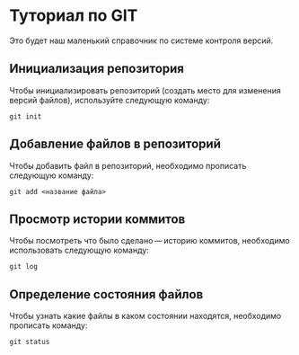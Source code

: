 # Туториал по GIT
Это будет наш маленький справочник по системе контроля версий.

## Инициализация репозитория

Чтобы инициализировать репозиторий (создать место для изменения версий файлов), используйте следующую команду:
```
git init
```
## Добавление файлов в репозиторий

Чтобы добавить файл в репозиторий, необходимо прописать следующую команду:
```
git add <название файла>
```
## Просмотр истории коммитов

Чтобы посмотреть что было сделано — историю коммитов, необходимо использовать следующую команду:
```
git log
```
## Определение состояния файлов

Чтобы узнать  какие файлы в каком состоянии находятся, необходимо прописать команду:
```
git status
```
